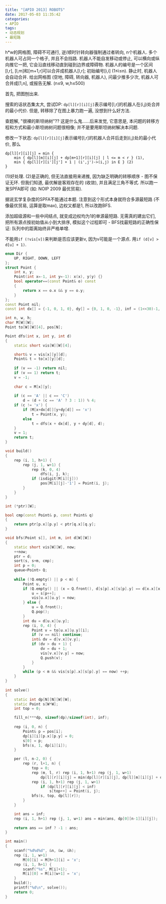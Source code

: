 ```yaml
---
title: "[APIO 2013] ROBOTS"
date: 2017-05-03 11:35:42
categories:
- APIO
tags:
- 动态规划
- 最短路
---
```

h\*w的网格图, 障碍不可通行, 逆/顺时针转向器强制通过者转向, n个机器人. 多个机器人可占同一个格子, 并且不会挡路.
机器人不能自发移动或停止, 可以横向或纵向推它一把, 它会沿直线移动直到碰到边界或障碍物.
机器人的编号是一个区间[l,r], [l,m]和[m+1,r]可以合并成机器人[l,r]; 初始编号[i,i] (1&le;i&le;n). 静止时, 机器人会自动合并.
给出网格图 (空地, 障碍, 转向器, 机器人), 问最少推多少次, 机器人可合并成[1,n], 或报告无解. (n≤9, w,h≤500)
<!--more-->
首先, 把图刨出来.

搜索的话状态集太大, 尝试DP: `dp[l][r][i][j]`表示编号[l,r]的机器人在(i,j)处合并的最小代价. 但是, 转移除了在图上暴力跑一遍, 没想到什么好方法.

查题解, "很裸的斯坦纳树"?? 这是什么鬼......后来发觉, 它意思是, 本问题的转移方程和方式和最小斯坦纳树问题很相像; 并不是要用斯坦纳树解决本问题.

修改一下状态: `dp[l][r][i][j]`表示编号[l,r]的机器人合并后走到(i,j)处的最小代价, 那么
```
dp[l][r][i][j] = min {
    min { dp[l][m][i][j] + dp[m+1][r][i][j] | l <= m < r } (1),
    min { dp[l][r][i'][j'] + 1 | (i',j')->(i,j) in E } (2)
}
```

(1)好处理. (2)是正确的, 但无法直接用来递推, 因为缺乏明确的转移顺序 - 图不保证无环. 但我们知道, 最优解是客观存在的 (收敛), 并且满足三角不等式. 所以跑一发SPFA即可 (如: NOIP 2009 最优贸易).

据说玄学复杂度的SPFA不能通过本题. 注意到这个形式本身就符合多源最短路 (不像最优贸易, 运算是取max), 边权又都是1, 所以改跑BFS.

添加超级源和一些中间结点, 就变成边权均为1的单源最短路. 无需真的建出它们, 把所有源点按初始值从小到大排序, 模拟这个过程即可 - BFS找最短路的正确性保证: 队列中的距离始终非严格单增.

不能用`if (!vis[v])`来判断是否应该更新v, 因为v可能是一个源点. 用`if (d[v] > d[u] + 1)`.

```cpp
enum Dir {
	UP, RIGHT, DOWN, LEFT
};
struct Point {
	int x, y;
	Point(int x=-1, int y=-1): x(x), y(y) {}
	bool operator==(const Point& o) const
	{
		return x == o.x && y == o.y;
	}
};
const Point nil;
const int dx[] = {-1, 0, 1, 0}, dy[] = {0, 1, 0, -1}, inf = (1<<30)-1, N = 9, W = 502;

int n, w, h;
char M[W][W];
Point to[W][W][4], pos[N];

Point dfs(int x, int y, int d)
{
	static short vis[W][W][4];

	short& v = vis[x][y][d];
	Point& t = to[x][y][d];
	
	if (v == -1) return nil;
	if (v == 1) return t;
	v = -1;
	
	char c = M[x][y];
	
	if (c == 'A' || c == 'C')
		d = (d + (c == 'A' ? 3 : 1)) % 4;
	if (c != 'x') {
		if (M[x+dx[d]][y+dy[d]] == 'x')
			t = Point(x, y);
		else
			t = dfs(x + dx[d], y + dy[d], d);
	}
	v = 1;
	return t;
}

void build()
{
	rep (i, 1, h+1) {
		rep (j, 1, w+1) {
			rep (k, 0, 4)
				dfs(i, j, k);
			if (isdigit(M[i][j]))
				pos[M[i][j]-'1'] = Point(i, j);
		}
	}
}

int (*ptr)[W];

bool cmp(const Point& p, const Point& q)
{
	return ptr[p.x][p.y] < ptr[q.x][q.y];
}

void bfs(Point s[], int m, int d[W][W])
{
	static short vis[W][W], now;
	++now;
	ptr = d;
	sort(s, s+m, cmp);
	int p = 0;
	queue<Point> Q;
	
	while (!Q.empty() || p < m) {
		Point u, x;
		if (Q.empty() || (x = Q.front(), d[s[p].x][s[p].y] == d[x.x][x.y])) {
			u = s[p++];
			vis[u.x][u.y] = now;
		} else {
			u = Q.front();
			Q.pop();
		}
		int du = d[u.x][u.y];
		rep (i, 0, 4) {
			Point v = to[u.x][u.y][i];
			if (v == nil) continue;
			int& dv = d[v.x][v.y];
			if (dv > du + 1) {
				dv = du + 1;
				vis[v.x][v.y] = now;
				Q.push(v);
			}
		}
		while (p < m && vis[s[p].x][s[p].y] == now) ++p;
	}
}
	
int solve()
{
	static int dp[N][N][W][W];
	static Point s[W*W];
	int top = 0;

	fill_n(***dp, sizeof(dp)/sizeof(int), inf);
	
	rep (i, 0, n) {
		Point& p = pos[i];
		dp[i][i][p.x][p.y] = 0;
		s[0] = p;
		bfs(s, 1, dp[i][i]);
	}

	per (l, n-2, 0) {
		rep (r, l+1, n) {
			top = 0;
			rep (m, l, r) rep (i, 1, h+1) rep (j, 1, w+1)
				dp[l][r][i][j] = min(dp[l][r][i][j], dp[l][m][i][j] + dp[m+1][r][i][j]);
			rep (i, 1, h+1) rep (j, 1, w+1)
				if (dp[l][r][i][j] < inf)
					s[top++] = Point(i, j);
			bfs(s, top, dp[l][r]);
		}
	}

	int ans = inf;
	rep (i, 1, h+1) rep (j, 1, w+1) ans = min(ans, dp[0][n-1][i][j]);
	
	return ans == inf ? -1 : ans;
}

int main()
{
	scanf("%d%d%d", &n, &w, &h);
	rep (i, 1, w+1)
		M[0][i] = M[h+1][i] = 'x';
	rep (i, 1, h+1) {
		scanf("%s", M[i]+1);
		M[i][0] = M[i][w+1] = 'x';
	}
	build();
	printf("%d\n", solve());
	return 0;
}
```